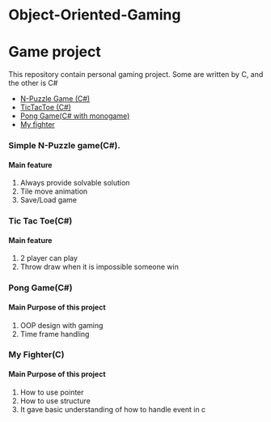 # Object-Oriented-Gaming

<h1>Game project </h1>

<p>This repository contain personal gaming project. Some are written by C, and the other is C#</p>

<ul>
  <li><a href="#npuzzle">N-Puzzle Game (C#)</a></li>
  <li><a href="#tictactoe">TicTacToe (C#)</a></li>
  <li><a href="#ponggame">Pong Game(C# with monogame)</a></li>
  <li><a href="#myfighter">My fighter</a></li>
</ul>


<div id="npuzzle">
  <h3>Simple N-Puzzle game(C#).</h3>
  <h4>Main feature</h4>
  <ol>
    <li>Always provide solvable solution</li>
    <li>Tile move animation</li>
    <li>Save/Load game</li>
  </ol>
</div>

<div id="tictactoe">
  <h3>Tic Tac Toe(C#)</h3>
  <h4>Main feature</h4>
  <ol>
    <li>2 player can play</li>
    <li>Throw draw when it is impossible someone win</li>
  </ol>
</div>

<div id="ponggame">
  <h3>Pong Game(C#)</h3>
  <h4>Main Purpose of this project</h4>
  <ol>
    <li>OOP design with gaming</li>
    <li>Time frame handling</li>
  </ol>
</div>

<div id="myfighter">
  <h3>My Fighter(C)</h3>
  <h4>Main Purpose of this project</h4>
  <ol>
    <li>How to use pointer</li>
    <li>How to use structure</li>
    <li>It gave basic understanding of how to handle event in c</li>
  </ol>
</div>  
